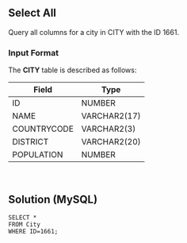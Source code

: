 [comment]: <> (Written: 23-Mar-2020)

## Select All
Query all columns for a city in CITY with the ID 1661.

### Input Format
The **CITY** table is described as follows:

| Field       | Type         |
|-------------|--------------|
| ID          | NUMBER       |
| NAME        | VARCHAR2(17) |
| COUNTRYCODE | VARCHAR2(3)  |
| DISTRICT    | VARCHAR2(20) |
| POPULATION  | NUMBER       |

&nbsp;
## Solution (MySQL)
```
SELECT * 
FROM City 
WHERE ID=1661;
```